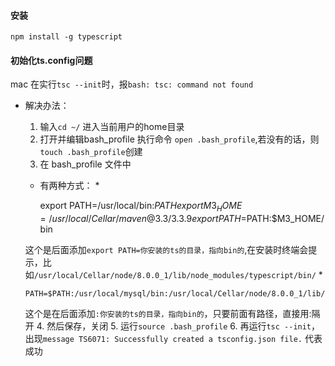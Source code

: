 ####  安装
`npm install -g typescript`
#### 初始化ts.config问题
mac 在实行`tsc --init`时，报`bash: tsc: command not found`
* 解决办法：
  1. 输入`cd ~/` 进入当前用户的home目录
  2. 打开并编辑bash_profile 执行命令
  `open .bash_profile`,若没有的话，则`touch .bash_profile`创建
  3. 在 bash_profile 文件中
  * 有两种方式：
    * 
      
      export PATH=/usr/local/bin:$PATH
      export M3_HOME=/usr/local/Cellar/maven@3.3/3.3.9
      export PATH=$PATH:$M3_HOME/bin

  这个是后面添加`export PATH=你安装的ts的目录，指向bin的`,在安装时终端会提示，比如`/usr/local/Cellar/node/8.0.0_1/lib/node_modules/typescript/bin/`
    * 

      PATH=$PATH:/usr/local/mysql/bin:/usr/local/Cellar/node/8.0.0_1/lib/node_modules/typescript/bin/

  这个是在后面添加`:你安装的ts的目录，指向bin的`，只要前面有路径，直接用:隔开
  4. 然后保存，关闭
  5. 运行`source .bash_profile`
  6. 再运行`tsc --init`，出现`message TS6071: Successfully created a tsconfig.json file.` 代表成功

